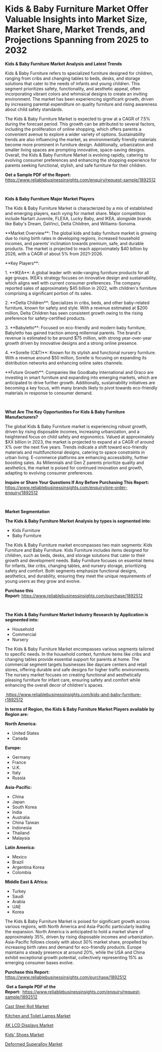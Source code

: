 <p><h1>Kids & Baby Furniture Market Offer Valuable Insights into Market Size, Market Share, Market Trends, and Projections Spanning from 2025 to 2032</h1></p><p><strong>Kids & Baby Furniture Market Analysis and Latest Trends</strong></p>
<p><p>Kids & Baby Furniture refers to specialized furniture designed for children, ranging from cribs and changing tables to beds, desks, and storage solutions that cater to the needs of infants and young children. This segment prioritizes safety, functionality, and aesthetic appeal, often incorporating vibrant colors and whimsical designs to create an inviting environment. The market has been experiencing significant growth, driven by increasing parental expenditure on quality furniture and rising awareness about child safety standards.</p><p>The Kids & Baby Furniture Market is expected to grow at a CAGR of 7.5% during the forecast period. This growth can be attributed to several factors, including the proliferation of online shopping, which offers parents a convenient avenue to explore a wider variety of options. Sustainability trends are also influencing the market, as environmentally friendly materials become more prominent in furniture design. Additionally, urbanization and smaller living spaces are prompting innovative, space-saving designs. Overall, the Kids & Baby Furniture Market is evolving rapidly, catering to evolving consumer preferences and enhancing the shopping experience for parents seeking functional, stylish, and safe furniture for their children.</p></p>
<p><strong>Get a Sample PDF of the Report:&nbsp;</strong> <a href="https://www.reliablebusinessinsights.com/enquiry/request-sample/1892512?utm_campaign=1138&utm_medium=2&utm_source=Github&utm_content=ia&utm_term=28032025&utm_id=kids-baby-furniture">https://www.reliablebusinessinsights.com/enquiry/request-sample/1892512</a></p>
<p>&nbsp;</p>
<p><strong>Kids & Baby Furniture Major Market Players</strong></p>
<p><p>The Kids & Baby Furniture Market is characterized by a mix of established and emerging players, each vying for market share. Major competitors include Nartart Juvenile, FLEXA, Lucky Baby, and IKEA, alongside brands like Baby's Dream, DaVinci, Delta Children, and Williams-Sonoma.</p><p>**Market Overview**: The global kids and baby furniture market is growing due to rising birth rates in developing regions, increased household incomes, and parents’ inclination towards premium, safe, and durable products. The market is projected to reach approximately $40 billion by 2026, with a CAGR of about 5% from 2021-2026.</p><p>**Key Players**:</p><p>1. **IKEA**: A global leader with wide-ranging furniture products for all age groups. IKEA's strategy focuses on innovative design and sustainability, which aligns well with current consumer preferences. The company reported sales of approximately $45 billion in 2022, with children's furniture comprising a significant portion of its sales.</p><p>2. **Delta Children**: Specializes in cribs, beds, and other baby-related furniture, known for safety and style. With a revenue estimated at $200 million, Delta Children has seen consistent growth owing to the rising preference for safety-certified products.</p><p>3. **Babyletto**: Focused on eco-friendly and modern baby furniture, Babyletto has gained traction among millennial parents. The brand's revenue is estimated to be around $75 million, with strong year-over-year growth driven by innovative designs and a strong online presence.</p><p>4. **Sorelle (C&T)**: Known for its stylish and functional nursery furniture. With a revenue around $50 million, Sorelle is focusing on expanding its distribution networks and enhancing online sales channels.</p><p>**Future Growth**: Companies like Goodbaby International and Graco are investing in smart furniture and expanding into emerging markets, which are anticipated to drive further growth. Additionally, sustainability initiatives are becoming a key focus, with many brands likely to pivot towards eco-friendly materials in response to consumer demand.</p></p>
<p>&nbsp;</p>
<p><strong>What Are The Key Opportunities For Kids & Baby Furniture Manufacturers?</strong></p>
<p><p>The global Kids & Baby Furniture market is experiencing robust growth, driven by rising disposable incomes, increasing urbanization, and a heightened focus on child safety and ergonomics. Valued at approximately $XX billion in 2023, the market is projected to expand at a CAGR of around X% over the next five years. Trends indicate a shift toward eco-friendly materials and multifunctional designs, catering to space constraints in urban living. E-commerce platforms are enhancing accessibility, further boosting sales. As Millennials and Gen Z parents prioritize quality and aesthetics, the market is poised for continued innovation and growth, adapting to evolving consumer preferences.</p></p>
<p><strong>Inquire or Share Your Questions If Any Before Purchasing This Report:</strong> <a href="https://www.reliablebusinessinsights.com/enquiry/pre-order-enquiry/1892512?utm_campaign=1138&utm_medium=2&utm_source=Github&utm_content=ia&utm_term=28032025&utm_id=kids-baby-furniture">https://www.reliablebusinessinsights.com/enquiry/pre-order-enquiry/1892512</a></p>
<p>&nbsp;</p>
<p><strong>Market Segmentation</strong></p>
<p><strong>The Kids & Baby Furniture Market Analysis by types is segmented into:</strong></p>
<p><ul><li>Kids Furniture</li><li>Baby Furniture</li></ul></p>
<p><p>The Kids & Baby Furniture market encompasses two main segments: Kids Furniture and Baby Furniture. Kids Furniture includes items designed for children, such as beds, desks, and storage solutions that cater to their growth and development needs. Baby Furniture focuses on essential items for infants, like cribs, changing tables, and nursery storage, prioritizing safety and comfort. Both segments emphasize functional designs, aesthetics, and durability, ensuring they meet the unique requirements of young users as they grow and evolve.</p></p>
<p><strong>Purchase this Report:&nbsp;</strong><a href="https://www.reliablebusinessinsights.com/purchase/1892512?utm_campaign=1138&utm_medium=2&utm_source=Github&utm_content=ia&utm_term=28032025&utm_id=kids-baby-furniture">https://www.reliablebusinessinsights.com/purchase/1892512</a></p>
<p>&nbsp;</p>
<p><strong>The Kids & Baby Furniture Market Industry Research by Application is segmented into:</strong></p>
<p><ul><li>Household</li><li>Commercial</li><li>Nursery</li></ul></p>
<p><p>The Kids & Baby Furniture Market encompasses various segments tailored to specific needs. In the household context, furniture items like cribs and changing tables provide essential support for parents at home. The commercial segment targets businesses like daycare centers and retail stores, offering durable and safe designs for higher traffic environments. The nursery market focuses on creating functional and aesthetically pleasing furniture for infant care, ensuring safety and comfort while enhancing the overall decor of children's spaces.</p></p>
<p><a href="https://www.reliablebusinessinsights.com/kids-and-baby-furniture-r1892512?utm_campaign=1138&utm_medium=2&utm_source=Github&utm_content=ia&utm_term=28032025&utm_id=kids-baby-furniture">&nbsp;https://www.reliablebusinessinsights.com/kids-and-baby-furniture-r1892512</a></p>
<p><strong>In terms of Region, the Kids & Baby Furniture Market Players available by Region are:</strong></p>
<p>
    <p> <strong> North America: </strong>
        <ul>
            <li>United States</li>
            <li>Canada</li>
        </ul>
        </p> 
    <p> <strong> Europe: </strong>
        <ul>
            <li>Germany</li>
            <li>France</li>
            <li>U.K.</li>
            <li>Italy</li>
            <li>Russia</li>
        </ul>
        </p> 
    <p> <strong> Asia-Pacific: </strong>
        <ul>
            <li>China</li>
            <li>Japan</li>
            <li>South Korea</li>
            <li>India</li>
            <li>Australia</li>
            <li>China Taiwan</li>
            <li>Indonesia</li>
            <li>Thailand</li>
            <li>Malaysia</li>
        </ul>
        </p> 
    <p> <strong> Latin America: </strong>
        <ul>
            <li>Mexico</li>
            <li>Brazil</li>
            <li>Argentina Korea</li>
            <li>Colombia</li>
        </ul>
        </p> 
    <p> <strong> Middle East & Africa: </strong>
        <ul>
            <li>Turkey</li>
            <li>Saudi</li>
            <li>Arabia</li>
            <li>UAE</li>
            <li>Korea</li>
        </ul>
    </p>
    </p>
<p><p>The Kids & Baby Furniture Market is poised for significant growth across various regions, with North America and Asia-Pacific particularly leading the expansion. North America is anticipated to hold a market share of approximately 35%, driven by rising disposable incomes and urbanization. Asia-Pacific follows closely with about 30% market share, propelled by increasing birth rates and demand for eco-friendly products. Europe maintains a steady presence at around 20%, while the USA and China exhibit exceptional growth potential, collectively representing 15% as emerging consumer bases evolve.</p></p>
<p><strong>Purchase this Report: </strong><a href="https://www.reliablebusinessinsights.com/purchase/1892512?utm_campaign=1138&utm_medium=2&utm_source=Github&utm_content=ia&utm_term=28032025&utm_id=kids-baby-furniture">https://www.reliablebusinessinsights.com/purchase/1892512</a></p>
<p>&nbsp;<strong>Get a Sample PDF of the Report:&nbsp;&nbsp;</strong><a href="https://www.reliablebusinessinsights.com/enquiry/request-sample/1892512?utm_campaign=1138&utm_medium=2&utm_source=Github&utm_content=ia&utm_term=28032025&utm_id=kids-baby-furniture">https://www.reliablebusinessinsights.com/enquiry/request-sample/1892512</a></p>
<p><strong></strong></p>
<p><p><a href="https://github.com/tandepinho3p/Market-Research-Report-List-1/blob/main/cast-steel-roll-market.md?utm_campaign=1138&utm_medium=2&utm_source=Github&utm_content=ia&utm_term=28032025&utm_id=kids-baby-furniture">Cast Steel Roll Market</a></p><p><a href="https://github.com/guyerkanakwu/Market-Research-Report-List-1/blob/main/kitchen-and-toilet-lamps-market.md?utm_campaign=1138&utm_medium=2&utm_source=Github&utm_content=ia&utm_term=28032025&utm_id=kids-baby-furniture">Kitchen and Toilet Lamps Market</a></p><p><a href="https://github.com/latilsmickl8/Market-Research-Report-List-1/blob/main/4k-lcd-displays-market.md?utm_campaign=1138&utm_medium=2&utm_source=Github&utm_content=ia&utm_term=28032025&utm_id=kids-baby-furniture">4K LCD Displays Market</a></p><p><a href="https://github.com/totrisammir/Market-Research-Report-List-1/blob/main/kids-shoes-market.md?utm_campaign=1138&utm_medium=2&utm_source=Github&utm_content=ia&utm_term=28032025&utm_id=kids-baby-furniture">Kids' Shoes Market</a></p><p><a href="https://github.com/bhuraoutenc8/Market-Research-Report-List-1/blob/main/deformed-superalloy-market.md?utm_campaign=1138&utm_medium=2&utm_source=Github&utm_content=ia&utm_term=28032025&utm_id=kids-baby-furniture">Deformed Superalloy Market</a></p></p>